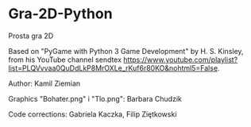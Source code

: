 # Gra-2D-Python
Prosta gra 2D

Based on "PyGame with Python 3 Game Development" by H. S. Kinsley, from his YouTube channel sendtex https://www.youtube.com/playlist?list=PLQVvvaa0QuDdLkP8MrOXLe_rKuf6r80KO&nohtml5=False.

Author: Kamil Ziemian

Graphics "Bohater.png" i "Tlo.png": Barbara Chudzik

Code corrections: Gabriela Kaczka, Filip Ziętkowski
